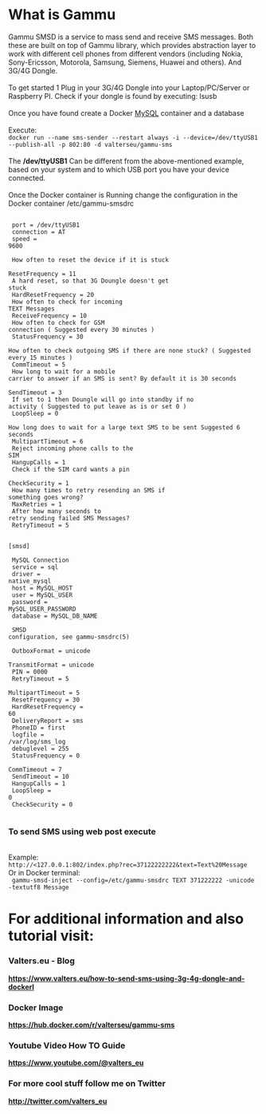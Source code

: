 <h1><b> What is Gammu </b></h1>
Gammu SMSD is a service to mass send and receive SMS messages. Both these are built on top of Gammu library, which provides abstraction layer to work with different cell phones from different vendors (including Nokia, Sony-Ericsson, Motorola, Samsung, Siemens, Huawei and others). And 3G/4G Dongle.
<br><br>
To get started 1 Plug in your 3G/4G Dongle into your Laptop/PC/Server or Raspberry PI. Check if your dongle is found by executing: lsusb
<br><br>
Once you have found create a Docker <a href="https://hub.docker.com/_/mysql">MySQL</a> container and a database
<br><br>
Execute:<br>
<code>docker run --name sms-sender --restart always -i --device=/dev/ttyUSB1 --publish-all -p 802:80 -d valterseu/gammu-sms</code>
<br><br>
The <b>/dev/ttyUSB1</b> Can be different from the above-mentioned example, based on your system and to which USB port you have your device connected.
<br><br>
Once the Docker container is Running change the configuration in the Docker container /etc/gammu-smsdrc<br>

<code><br>
port = /dev/ttyUSB1<br>
connection = AT<br>
speed = 9600<br><br>
How often to reset the device if it is stuck<br>
ResetFrequency = 11<br>
A hard reset, so that 3G Doungle doesn't get stuck<br>
HardResetFrequency = 20<br>
How often to check for incoming TEXT Messages<br>
ReceiveFrequency = 10<br>
How often to check for GSM connection ( Suggested every 30 minutes )<br>
StatusFrequency = 30<br>
How often to check outgoing SMS if there are none stuck? ( Suggested every 15 minutes )<br>
CommTimeout = 5<br>
How long to wait for a mobile carrier to answer if an SMS is sent? By default it is 30 seconds<br>
SendTimeout = 3<br>
If set to 1 then Doungle will go into standby if no activity ( Suggested to put leave as is or set 0 )<br>
LoopSleep = 0<br>
How long does to wait for a large text SMS to be sent Suggested 6 seconds<br>
MultipartTimeout = 6<br>
Reject incoming phone calls to the SIM<br>
HangupCalls = 1<br>
Check if the SIM card wants a pin<br>
CheckSecurity = 1<br>
How many times to retry resending an SMS if something goes wrong?<br>
MaxRetries = 1<br>
After how many seconds to retry sending failed SMS Messages?<br>
RetryTimeout = 5<br><br>
[smsd]<br><br>
MySQL Connection<br>
service = sql<br>
driver = native_mysql<br>
host = MySQL_HOST<br>
user = MySQL_USER<br>
password = MySQL_USER_PASSWORD<br>
database = MySQL_DB_NAME<br>
<br>
SMSD configuration, see gammu-smsdrc(5)<br>
<br>
OutboxFormat = unicode<br>
TransmitFormat = unicode<br>
PIN = 0000<br>
RetryTimeout = 5<br>
MultipartTimeout = 5<br>
ResetFrequency = 30<br>
HardResetFrequency = 60<br>
DeliveryReport = sms<br>
PhoneID = first<br>
logfile = /var/log/sms_log<br>
debuglevel = 255<br>
StatusFrequency = 0<br>
CommTimeout = 7<br>
SendTimeout = 10<br>
HangupCalls = 1<br>
LoopSleep = 0<br>
CheckSecurity = 0<br>
</code><br>
<h3>To send SMS using web post execute</h3><br>
Example: <br><code>http://<127.0.0.1:802/index.php?rec=37122222222&text=Text%20Message</code>
<br>
Or in Docker terminal:<br>
<code> gammu-smsd-inject --config=/etc/gammu-smsdrc TEXT 371222222 -unicode -textutf8 Message</code>
<br>
<h1><b>For additional information and also tutorial visit:</b></h1>

<b><h3>Valters.eu - Blog</h3><b>https://www.valters.eu/how-to-send-sms-using-3g-4g-dongle-and-dockerl
<b><h3>Docker Image</h3><b>https://hub.docker.com/r/valterseu/gammu-sms
<b><h3>Youtube Video How TO Guide</h3><b>https://www.youtube.com/@valters_eu
<b><h3>For more cool stuff follow me on Twitter</h3><b>http://twitter.com/valters_eu
